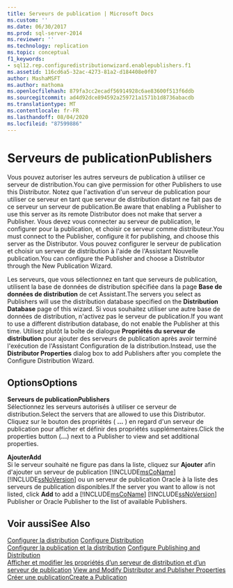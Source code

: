 ```yaml
---
title: Serveurs de publication | Microsoft Docs
ms.custom: ''
ms.date: 06/30/2017
ms.prod: sql-server-2014
ms.reviewer: ''
ms.technology: replication
ms.topic: conceptual
f1_keywords:
- sql12.rep.configuredistributionwizard.enablepublishers.f1
ms.assetid: 116cd6a5-32ac-4273-81a2-d184408e0f07
author: MashaMSFT
ms.author: mathoma
ms.openlocfilehash: 879fa3cc2ecadf56914928c6ae83600f513f6ddb
ms.sourcegitcommit: ad4d92dce894592a259721a1571b1d8736abacdb
ms.translationtype: MT
ms.contentlocale: fr-FR
ms.lasthandoff: 08/04/2020
ms.locfileid: "87599886"
---
```

# <a name="publishers"></a><span data-ttu-id="738b8-102">Serveurs de publication</span><span class="sxs-lookup"><span data-stu-id="738b8-102">Publishers</span></span>
  <span data-ttu-id="738b8-103">Vous pouvez autoriser les autres serveurs de publication à utiliser ce serveur de distribution.</span><span class="sxs-lookup"><span data-stu-id="738b8-103">You can give permission for other Publishers to use this Distributor.</span></span> <span data-ttu-id="738b8-104">Notez que l'activation d'un serveur de publication pour utiliser ce serveur en tant que serveur de distribution distant ne fait pas de ce serveur un serveur de publication.</span><span class="sxs-lookup"><span data-stu-id="738b8-104">Be aware that enabling a Publisher to use this server as its remote Distributor does not make that server a Publisher.</span></span> <span data-ttu-id="738b8-105">Vous devez vous connecter au serveur de publication, le configurer pour la publication, et choisir ce serveur comme distributeur.</span><span class="sxs-lookup"><span data-stu-id="738b8-105">You must connect to the Publisher, configure it for publishing, and choose this server as the Distributor.</span></span> <span data-ttu-id="738b8-106">Vous pouvez configurer le serveur de publication et choisir un serveur de distribution à l'aide de l'Assistant Nouvelle publication.</span><span class="sxs-lookup"><span data-stu-id="738b8-106">You can configure the Publisher and choose a Distributor through the New Publication Wizard.</span></span>  
  
 <span data-ttu-id="738b8-107">Les serveurs, que vous sélectionnez en tant que serveurs de publication, utilisent la base de données de distribution spécifiée dans la page **Base de données de distribution** de cet Assistant.</span><span class="sxs-lookup"><span data-stu-id="738b8-107">The servers you select as Publishers will use the distribution database specified on the **Distribution Database** page of this wizard.</span></span> <span data-ttu-id="738b8-108">Si vous souhaitez utiliser une autre base de données de distribution, n'activez pas le serveur de publication.</span><span class="sxs-lookup"><span data-stu-id="738b8-108">If you want to use a different distribution database, do not enable the Publisher at this time.</span></span> <span data-ttu-id="738b8-109">Utilisez plutôt la boîte de dialogue **Propriétés du serveur de distribution** pour ajouter des serveurs de publication après avoir terminé l'exécution de l'Assistant Configuration de la distribution.</span><span class="sxs-lookup"><span data-stu-id="738b8-109">Instead, use the **Distributor Properties** dialog box to add Publishers after you complete the Configure Distribution Wizard.</span></span>  
  
## <a name="options"></a><span data-ttu-id="738b8-110">Options</span><span class="sxs-lookup"><span data-stu-id="738b8-110">Options</span></span>  
 <span data-ttu-id="738b8-111">**Serveurs de publication**</span><span class="sxs-lookup"><span data-stu-id="738b8-111">**Publishers**</span></span>  
 <span data-ttu-id="738b8-112">Sélectionnez les serveurs autorisés à utiliser ce serveur de distribution.</span><span class="sxs-lookup"><span data-stu-id="738b8-112">Select the servers that are allowed to use this Distributor.</span></span> <span data-ttu-id="738b8-113">Cliquez sur le bouton des propriétés ( **...** ) en regard d'un serveur de publication pour afficher et définir des propriétés supplémentaires.</span><span class="sxs-lookup"><span data-stu-id="738b8-113">Click the properties button (**...**) next to a Publisher to view and set additional properties.</span></span>  
  
 <span data-ttu-id="738b8-114">**Ajouter**</span><span class="sxs-lookup"><span data-stu-id="738b8-114">**Add**</span></span>  
 <span data-ttu-id="738b8-115">Si le serveur souhaité ne figure pas dans la liste, cliquez sur **Ajouter** afin d'ajouter un serveur de publication [!INCLUDE[msCoName](../../includes/msconame-md.md)] [!INCLUDE[ssNoVersion](../../includes/ssnoversion-md.md)] ou un serveur de publication Oracle à la liste des serveurs de publication disponibles.</span><span class="sxs-lookup"><span data-stu-id="738b8-115">If the server you want to allow is not listed, click **Add** to add a [!INCLUDE[msCoName](../../includes/msconame-md.md)] [!INCLUDE[ssNoVersion](../../includes/ssnoversion-md.md)] Publisher or Oracle Publisher to the list of available Publishers.</span></span>  
  
## <a name="see-also"></a><span data-ttu-id="738b8-116">Voir aussi</span><span class="sxs-lookup"><span data-stu-id="738b8-116">See Also</span></span>  
 <span data-ttu-id="738b8-117">[Configurer la distribution](configure-distribution.md) </span><span class="sxs-lookup"><span data-stu-id="738b8-117">[Configure Distribution](configure-distribution.md) </span></span>  
 <span data-ttu-id="738b8-118">[Configurer la publication et la distribution](configure-publishing-and-distribution.md) </span><span class="sxs-lookup"><span data-stu-id="738b8-118">[Configure Publishing and Distribution](configure-publishing-and-distribution.md) </span></span>  
 <span data-ttu-id="738b8-119">[Afficher et modifier les propriétés d’un serveur de distribution et d’un serveur de publication](view-and-modify-distributor-and-publisher-properties.md) </span><span class="sxs-lookup"><span data-stu-id="738b8-119">[View and Modify Distributor and Publisher Properties](view-and-modify-distributor-and-publisher-properties.md) </span></span>  
 [<span data-ttu-id="738b8-120">Créer une publication</span><span class="sxs-lookup"><span data-stu-id="738b8-120">Create a Publication</span></span>](publish/create-a-publication.md)  
  
  

